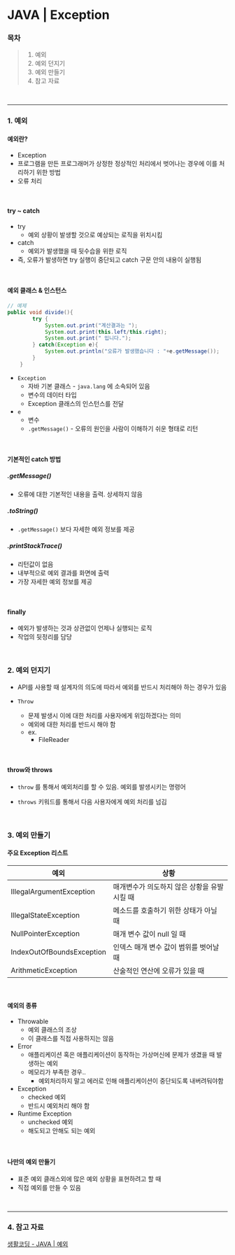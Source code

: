 # JAVA | Exception

### 목차

> 1. 예외
> 2. 예외 던지기
> 3. 예외 만들기
> 4. 참고 자료

<br>

***

### 1. 예외

#### 예외란?

- Exception
- 프로그램을 만든 프로그래머가 상정한 정상적인 처리에서 벗어나는 경우에 이를 처리하기 위한 방법
- 오류 처리

<br>

#### try ~ catch

- try
  - 예외 상황이 발생할 것으로 예상되는 로직을 위치시킴
- catch
  - 예외가 발생했을 때 뒷수습을 위한 로직
- 즉, 오류가 발생하면 try 실행이 중단되고 catch 구문 안의 내용이 실행됨

<br>

#### 예외 클래스 & 인스턴스

```java
// 예제
public void divide(){
        try {
            System.out.print("계산결과는 ");
            System.out.print(this.left/this.right);
            System.out.print(" 입니다.");
        } catch(Exception e){
            System.out.println("오류가 발생했습니다 : "+e.getMessage());
        }
    }
```



- `Exception`
  - 자바 기본 클래스 - `java.lang` 에 소속되어 있음
  - 변수의 데이터 타입
  - Exception 클래스의 인스턴스를 전달
- `e`
  - 변수
  - `.getMessage()` - 오류의 원인을 사람이 이해하기 쉬운 형태로 리턴

<br>

#### 기본적인 catch 방법

##### .getMessage()

- 오류에 대한 기본적인 내용을 출력. 상세하지 않음

##### .toString()

- `.getMessage()` 보다 자세한 예외 정보를 제공

##### .printStackTrace()

- 리턴값이 없음
- 내부적으로 예외 결과를 화면에 출력
- 가장 자세한 예외 정보를 제공

<br>

#### finally

- 예외가 발생하는 것과 상관없이 언제나 실행되는 로직
- 작업의 뒷정리를 담당

<br>

### 2. 예외 던지기

- API를 사용할 때 설계자의 의도에 따라서 예외를 반드시 처리해야 하는 경우가 있음

- `Throw`
  - 문제 발생시 이에 대한 처리를 사용자에게 위임하겠다는 의미
  - 예외에 대한 처리를 반드시 해야 함
  - ex.
    - FileReader

<br>

#### throw와 throws

- `throw` 를 통해서 예외처리를 할 수 있음. 예외를 발생시키는 명령어

- `throws` 키워드를 통해서 다음 사용자에게 예외 처리를 넘김

<br>

### 3. 예외 만들기

#### 주요 Exception 리스트

| 예외                      | 상황                                        |
| ------------------------- | ------------------------------------------- |
| IllegalArgumentException  | 매개변수가 의도하지 않은 상황을 유발시킬 때 |
| IllegalStateException     | 메소드를 호출하기 위한 상태가 아닐 때       |
| NullPointerException      | 매개 변수 값이 null 일 때                   |
| IndexOutOfBoundsException | 인덱스 매개 변수 값이 범위를 벗어날 때      |
| ArithmeticException       | 산술적인 연산에 오류가 있을 때              |

<br>

#### 예외의 종류

- Throwable
  - 예외 클래스의 조상
  - 이 클래스를 직접 사용하지는 않음
- Error
  - 애플리케이션 혹은 애플리케이션이 동작하는 가상머신에 문제가 생겼을 때 발생하는 예외
  - 메모리가 부족한 경우..
    - 예외처리하지 말고 에러로 인해 애플리케이션이 중단되도록 내버려둬야함
- Exception
  - checked 예외
  - 반드시 예외처리 해야 함
- Runtime Exception
  - unchecked 예외
  - 해도되고 안해도 되는 예외

<br>

#### 나만의 예외 만들기

- 표준 예외 클래스외에 많은 예외 상황을 표현하려고 할 때
- 직접 예외를 만들 수 있음

<br>

***

### 4. 참고 자료

[생활코딩 - JAVA | 예외](https://opentutorials.org/course/1223/6228)